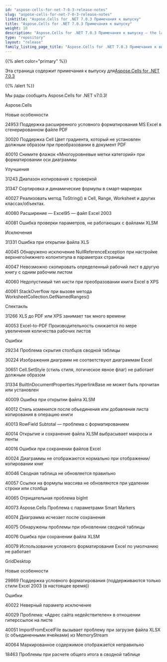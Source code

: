 ```yaml
---
id: "aspose-cells-for-net-7-0-3-release-notes"
slug: "aspose-cells-for-net-7-0-3-release-notes"
linktitle: "Aspose.Cells for .NET 7.0.3 Примечания к выпуску"
title: "Aspose.Cells for .NET 7.0.3 Примечания к выпуску"
weight: 10
description: "Aspose.Cells for .NET 7.0.3 Примечания к выпуску – the latest updates and fixes."
type: "repository"
layout: "release"
family_listing_page_title: "Aspose.Cells for .NET 7.0.3 Примечания к выпуску"
---
```

{{% alert color="primary" %}} 

 Эта страница содержит примечания к выпуску для[Aspose.Cells for .NET 7.0.3](https://releases.aspose.com/cells/net/new-releases/aspose.cells-for-.net-7.0.3/)

{{% /alert %}} 

 Мы рады сообщить Aspose.Cells for .NET v7.0.3!

Aspose.Cells 

 Новые особенности

 24953 Поддержка расширенного условного форматирования MS Excel в сгенерированном файле PDF

 30020 Поддержка Cell Цвет градиента, который не установлен должным образом при преобразовании в документ PDF

 40010 Снимите флажок «Многоуровневые метки категорий» при форматировании оси диаграммы

 Улучшения

 31243 Диапазон копирования с проверкой

 31347 Сортировка и динамические формулы в смарт-маркерах

 40027 Реализовать метод ToString() в Cell, Range, Worksheet и других классах/объектах.

 40080 Расширение — Excel95 — файл Excel 2003

 40081 Ошибка проверки параметров, не работающих с файлами XLSM



 Исключения

 31331 Ошибка при открытии файла XLS

 40045 Обнаружено исключение NullReferenceException при настройке верхнего/нижнего колонтитула в параметрах страницы

 40047 Невозможно скопировать определенный рабочий лист в другую книгу с одним рабочим листом

 40060 Недопустимый тип кисти при преобразовании книги Excel в XPS

40061 StackOverflow при вызове метода WorksheetCollection.GetNamedRanges()

 Спектакль

 31266 XLS до PDF или XPS занимает так много времени

 40053 Excel-to-PDF Производительность снижается по мере увеличения количества рабочих листов

 Ошибки

 29234 Проблема скрытия столбцов сводной таблицы

 30224 Изображения диаграмм не соответствуют диаграммам Excel

 30651 Cell.SetStyle (стиль стиля, логическое явное флаг) не работает должным образом

 31334 BuiltInDocumentProperties.HyperlinkBase не может быть прочитан или установлен

 40009 Ошибка при открытии файла XLSM

 40012 Стиль изменился после объединения или добавления листа копирования в операцию книги

 40013 RowField Subtotal — проблема с форматированием

 40014 Открытие и сохранение файла XLSM выбрасывает макросы и ленты

 40016 Ошибки при сохранении файлов Excel

 40024 Диаграммы не отображаются нормально при отображении/копировании книг

 40046 Сводная таблица не обновляется правильно

 40057 Ссылки на формулы массива не обновляются при удалении строки или столбца

40065 Отрицательная проблема bigInt

 40073 Aspose.Cells Проблема с параметрами Smart Markers

 40074 Диаграмма исчезает после сохранения

 40075 Обнаружены проблемы при обновлении сводной таблицы

 40076 Ошибка при сохранении файла XLSM

 40079 Использование условного форматирования Excel по умолчанию не работает

 GridDesktop

 Новые особенности

 29869 Поддержка условного форматирования (поддерживаются только стили Excel 2003 (в настоящее время))

 Ошибки

 40022 Неверный параметр исключение

 40029 Проблема: «Адрес сайта недействителен» в отношении гиперссылок на листе

 40051 ImportFromExcelFile вызывает проблему при загрузке файла XLSX (с объединенными ячейками) из MemoryStream

 40064 Маркированное содержимое отображается неправильно

 18463 Проблемы при расчете общего итога в сводной таблице
